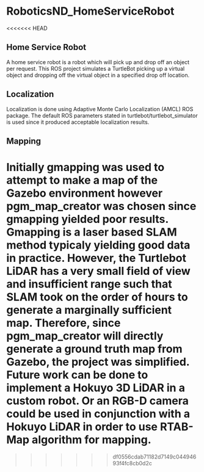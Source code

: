 # RoboticsND_HomeServiceRobot
<<<<<<< HEAD
## Home Service Robot
A home service robot is a robot which will pick up and drop off an object per request. This ROS project simulates a TurtleBot picking up a virtual object and dropping off the virtual object in a specified drop off location.
## Localization
Localization is done using Adaptive Monte Carlo Localization (AMCL) ROS package. The default ROS parameters stated in turtlebot/turtlebot_simulator is used since it produced acceptable localization results.
## Mapping
Initially gmapping was used to attempt to make a map of the Gazebo environment however pgm_map_creator was chosen since gmapping yielded poor results. Gmapping is a laser based SLAM method typicaly yielding good data in practice. However, the Turtlebot LiDAR has a very small field of view and insufficient range such that SLAM took on the order of hours to generate a marginally sufficient map. Therefore, since pgm_map_creator will directly generate a ground truth map from Gazebo, the project was simplified. Future work can be done to implement a Hokuyo 3D LiDAR in a custom robot. Or an RGB-D camera could be used in conjunction with a Hokuyo LiDAR in order to use RTAB-Map algorithm for mapping.
=======
>>>>>>> df0556cdab71182d7149c04494693f4fc8cb0d2c
